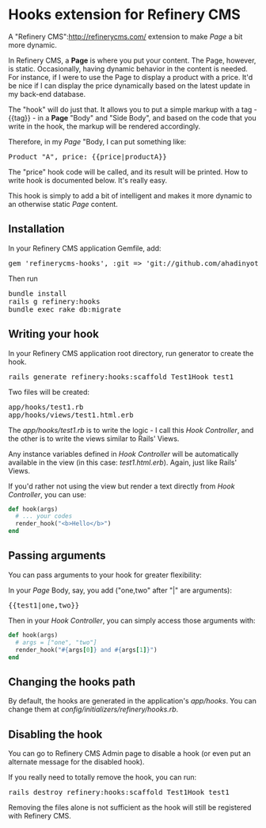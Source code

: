 Hooks extension for Refinery CMS
================================

A "Refinery CMS":http://refinerycms.com/ extension to make *Page* a bit more dynamic.

In Refinery CMS, a **Page** is where you put your content. The Page, however, is static. Occasionally, having dynamic behavior in the content is needed. For instance, if I were to use the Page to display a product with a price. It'd be nice if I can display the price dynamically based on the latest update in my back-end database.

The "hook" will do just that. It allows you to put a simple markup with a tag - {{tag}} - in a **Page** "Body" and "Side Body", and based on the code that you write in the hook, the markup will be rendered accordingly.

Therefore, in my *Page* "Body, I can put something like:

<pre>
Product "A", price: {{price|productA}}
</pre>

The "price" hook code will be called, and its result will be printed. How to write hook is documented below. It's really easy.

This hook is simply to add a bit of intelligent and makes it more dynamic to an otherwise static *Page* content.

Installation
------------

In your Refinery CMS application Gemfile, add:

<pre>
gem 'refinerycms-hooks', :git => 'git://github.com/ahadinyoto/refinerycms-hooks.git'
</pre>

Then run

<pre>
bundle install
rails g refinery:hooks
bundle exec rake db:migrate
</pre>

Writing your hook
-----------------

In your Refinery CMS application root directory, run generator to create the hook.

<pre>
rails generate refinery:hooks:scaffold Test1Hook test1
</pre>

Two files will be created:

<pre>
app/hooks/test1.rb
app/hooks/views/test1.html.erb
</pre>

The _app/hooks/test1.rb_ is to write the logic - I call this _Hook Controller_, and the other is to write the views similar to Rails' Views.

Any instance variables defined in _Hook Controller_ will be automatically available in the view (in this case: _test1.html.erb_). Again, just like Rails' Views.

If you'd rather not using the view but render a text directly from _Hook Controller_, you can use:

```ruby
def hook(args)
  # ... your codes
  render_hook("<b>Hello</b>")
end
```

Passing arguments
-----------------

You can pass arguments to your hook for greater flexibility:

In your *Page* Body, say, you add ("one,two" after "|" are arguments):

<pre>
{{test1|one,two}}
</pre>

Then in your _Hook Controller_, you can simply access those arguments with:

```ruby
def hook(args)
  # args = ["one", "two"]
  render_hook("#{args[0]} and #{args[1]}")
end
```

Changing the hooks path
-----------------------

By default, the hooks are generated in the application's _app/hooks_. You can change them at _config/initializers/refinery/hooks.rb_.

Disabling the hook
------------------

You can go to Refinery CMS Admin page to disable a hook (or even put an alternate message for the disabled hook).

If you really need to totally remove the hook, you can run:

<pre>
rails destroy refinery:hooks:scaffold Test1Hook test1
</pre>

Removing the files alone is not sufficient as the hook will still be registered with Refinery CMS.
